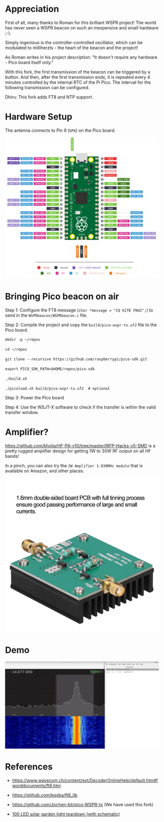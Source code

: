 # Appreciation

First of all, many thanks to Roman for this brilliant WSPR project! The world
has never seen a WSPR beacon on such an inexpensive and small hardware ;-).

Simply ingenious is the controller-controlled oscillator, which can be
modulated to milliherzts - the heart of the beacon and the project!

As Roman writes in his project description: "It doesn't require any hardware -
Pico board itself only."

With this fork, the first transmission of the beacon can be triggered by a
button. And then, after the first transmission ends, it is repeated every 4
minutes controlled by the internal RTC of the Pi Pico. The interval for the
following transmission can be configured.

Dhiru: This fork adds FT8 and NTP support.

# Hardware Setup

The antenna connects to Pin 9 (`GP6`) on the Pico board.

![Pico Board](Raspberry-Pi-Pico-Pinout.png)

# Bringing Pico beacon on air

Step 1: Configure the FT8 message (`char *message = "CQ K1TE FN42";`) to send
in the `WSPRbeacon/WSPRbeacon.c` file.

Step 2: Compile the project and copy the `build/pico-wspr-tx.uf2` file to the
Pico board.

```
mkdir -p ~/repos

cd ~/repos

git clone --recursive https://github.com/raspberrypi/pico-sdk.git

export PICO_SDK_PATH=$HOME/repos/pico-sdk

./build.sh

./picoload.sh build/pico-wspr-tx.uf2  # optional
```

Step 3: Power the Pico board

Step 4: Use the WSJT-X software to check if the transfer is within the valid
transfer window.

# Amplifier?

https://github.com/kholia/HF-PA-v10/tree/master/IRFP-Hacks-v5-SMD is a pretty
rugged amplifier design for getting 1W to 30W RF output on all HF bands!

In a pinch, you can also try the `2W Amplifier 1-930MHz module` that is
available on Amazon, and other places.

![2W amplifier module](screenshots/ready-made-amp-module.jpg)

# Demo

![Demo 1](screenshots/Screenshot_2024-07-31_09-44-43.png)

# References

- https://www.wavecom.ch/content/ext/DecoderOnlineHelp/default.htm#!worddocuments/ft8.htm

- https://github.com/kgoba/ft8_lib

- https://github.com/Jochen-bit/pico-WSPR-tx (We have used this fork)

- [100 LED solar garden light teardown (with schematic)](https://www.youtube.com/watch?v=DH4zTmrdc1o)
